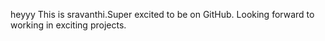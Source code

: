 heyyy
This is sravanthi.Super excited to be on GitHub.
Looking forward to working in exciting projects.
